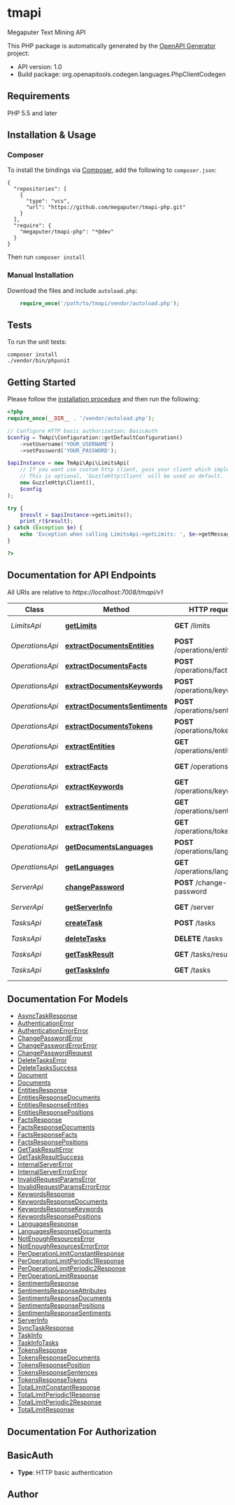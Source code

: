 # tmapi
Megaputer Text Mining API

This PHP package is automatically generated by the [OpenAPI Generator](https://openapi-generator.tech) project:

- API version: 1.0
- Build package: org.openapitools.codegen.languages.PhpClientCodegen

## Requirements

PHP 5.5 and later

## Installation & Usage
### Composer

To install the bindings via [Composer](http://getcomposer.org/), add the following to `composer.json`:

```
{
  "repositories": [
    {
      "type": "vcs",
      "url": "https://github.com/megaputer/tmapi-php.git"
    }
  ],
  "require": {
    "megaputer/tmapi-php": "*@dev"
  }
}
```

Then run `composer install`

### Manual Installation

Download the files and include `autoload.php`:

```php
    require_once('/path/to/tmapi/vendor/autoload.php');
```

## Tests

To run the unit tests:

```
composer install
./vendor/bin/phpunit
```

## Getting Started

Please follow the [installation procedure](#installation--usage) and then run the following:

```php
<?php
require_once(__DIR__ . '/vendor/autoload.php');

// Configure HTTP basic authorization: BasicAuth
$config = TmApi\Configuration::getDefaultConfiguration()
    ->setUsername('YOUR_USERNAME')
    ->setPassword('YOUR_PASSWORD');

$apiInstance = new TmApi\Api\LimitsApi(
    // If you want use custom http client, pass your client which implements `GuzzleHttp\ClientInterface`.
    // This is optional, `GuzzleHttp\Client` will be used as default.
    new GuzzleHttp\Client(),
    $config
);

try {
    $result = $apiInstance->getLimits();
    print_r($result);
} catch (Exception $e) {
    echo 'Exception when calling LimitsApi->getLimits: ', $e->getMessage(), PHP_EOL;
}

?>
```

## Documentation for API Endpoints

All URIs are relative to *https://localhost:7008/tmapi/v1*

Class | Method | HTTP request | Description
------------ | ------------- | ------------- | -------------
*LimitsApi* | [**getLimits**](docs/Api/LimitsApi.md#getlimits) | **GET** /limits | Limits information
*OperationsApi* | [**extractDocumentsEntities**](docs/Api/OperationsApi.md#extractdocumentsentities) | **POST** /operations/entities | Entities extraction
*OperationsApi* | [**extractDocumentsFacts**](docs/Api/OperationsApi.md#extractdocumentsfacts) | **POST** /operations/facts | Facts extraction
*OperationsApi* | [**extractDocumentsKeywords**](docs/Api/OperationsApi.md#extractdocumentskeywords) | **POST** /operations/keywords | Keywords extraction
*OperationsApi* | [**extractDocumentsSentiments**](docs/Api/OperationsApi.md#extractdocumentssentiments) | **POST** /operations/sentiments | Sentiments analysis
*OperationsApi* | [**extractDocumentsTokens**](docs/Api/OperationsApi.md#extractdocumentstokens) | **POST** /operations/tokens | Text parsing
*OperationsApi* | [**extractEntities**](docs/Api/OperationsApi.md#extractentities) | **GET** /operations/entities | Entities extraction
*OperationsApi* | [**extractFacts**](docs/Api/OperationsApi.md#extractfacts) | **GET** /operations/facts | Facts extraction
*OperationsApi* | [**extractKeywords**](docs/Api/OperationsApi.md#extractkeywords) | **GET** /operations/keywords | Keywords extraction
*OperationsApi* | [**extractSentiments**](docs/Api/OperationsApi.md#extractsentiments) | **GET** /operations/sentiments | Sentiments analysis
*OperationsApi* | [**extractTokens**](docs/Api/OperationsApi.md#extracttokens) | **GET** /operations/tokens | Text parsing
*OperationsApi* | [**getDocumentsLanguages**](docs/Api/OperationsApi.md#getdocumentslanguages) | **POST** /operations/languages | Language detection
*OperationsApi* | [**getLanguages**](docs/Api/OperationsApi.md#getlanguages) | **GET** /operations/languages | Language detection
*ServerApi* | [**changePassword**](docs/Api/ServerApi.md#changepassword) | **POST** /change-password | Change password
*ServerApi* | [**getServerInfo**](docs/Api/ServerApi.md#getserverinfo) | **GET** /server | Server information
*TasksApi* | [**createTask**](docs/Api/TasksApi.md#createtask) | **POST** /tasks | Create task
*TasksApi* | [**deleteTasks**](docs/Api/TasksApi.md#deletetasks) | **DELETE** /tasks | Delete tasks
*TasksApi* | [**getTaskResult**](docs/Api/TasksApi.md#gettaskresult) | **GET** /tasks/result | Task result
*TasksApi* | [**getTasksInfo**](docs/Api/TasksApi.md#gettasksinfo) | **GET** /tasks | Tasks information


## Documentation For Models

 - [AsyncTaskResponse](docs/Model/AsyncTaskResponse.md)
 - [AuthenticationError](docs/Model/AuthenticationError.md)
 - [AuthenticationErrorError](docs/Model/AuthenticationErrorError.md)
 - [ChangePasswordError](docs/Model/ChangePasswordError.md)
 - [ChangePasswordErrorError](docs/Model/ChangePasswordErrorError.md)
 - [ChangePasswordRequest](docs/Model/ChangePasswordRequest.md)
 - [DeleteTasksError](docs/Model/DeleteTasksError.md)
 - [DeleteTasksSuccess](docs/Model/DeleteTasksSuccess.md)
 - [Document](docs/Model/Document.md)
 - [Documents](docs/Model/Documents.md)
 - [EntitiesResponse](docs/Model/EntitiesResponse.md)
 - [EntitiesResponseDocuments](docs/Model/EntitiesResponseDocuments.md)
 - [EntitiesResponseEntities](docs/Model/EntitiesResponseEntities.md)
 - [EntitiesResponsePositions](docs/Model/EntitiesResponsePositions.md)
 - [FactsResponse](docs/Model/FactsResponse.md)
 - [FactsResponseDocuments](docs/Model/FactsResponseDocuments.md)
 - [FactsResponseFacts](docs/Model/FactsResponseFacts.md)
 - [FactsResponsePositions](docs/Model/FactsResponsePositions.md)
 - [GetTaskResultError](docs/Model/GetTaskResultError.md)
 - [GetTaskResultSuccess](docs/Model/GetTaskResultSuccess.md)
 - [InternalServerError](docs/Model/InternalServerError.md)
 - [InternalServerErrorError](docs/Model/InternalServerErrorError.md)
 - [InvalidRequestParamsError](docs/Model/InvalidRequestParamsError.md)
 - [InvalidRequestParamsErrorError](docs/Model/InvalidRequestParamsErrorError.md)
 - [KeywordsResponse](docs/Model/KeywordsResponse.md)
 - [KeywordsResponseDocuments](docs/Model/KeywordsResponseDocuments.md)
 - [KeywordsResponseKeywords](docs/Model/KeywordsResponseKeywords.md)
 - [KeywordsResponsePositions](docs/Model/KeywordsResponsePositions.md)
 - [LanguagesResponse](docs/Model/LanguagesResponse.md)
 - [LanguagesResponseDocuments](docs/Model/LanguagesResponseDocuments.md)
 - [NotEnoughResourcesError](docs/Model/NotEnoughResourcesError.md)
 - [NotEnoughResourcesErrorError](docs/Model/NotEnoughResourcesErrorError.md)
 - [PerOperationLimitConstantResponse](docs/Model/PerOperationLimitConstantResponse.md)
 - [PerOperationLimitPeriodic1Response](docs/Model/PerOperationLimitPeriodic1Response.md)
 - [PerOperationLimitPeriodic2Response](docs/Model/PerOperationLimitPeriodic2Response.md)
 - [PerOperationLimitResponse](docs/Model/PerOperationLimitResponse.md)
 - [SentimentsResponse](docs/Model/SentimentsResponse.md)
 - [SentimentsResponseAttributes](docs/Model/SentimentsResponseAttributes.md)
 - [SentimentsResponseDocuments](docs/Model/SentimentsResponseDocuments.md)
 - [SentimentsResponsePositions](docs/Model/SentimentsResponsePositions.md)
 - [SentimentsResponseSentiments](docs/Model/SentimentsResponseSentiments.md)
 - [ServerInfo](docs/Model/ServerInfo.md)
 - [SyncTaskResponse](docs/Model/SyncTaskResponse.md)
 - [TaskInfo](docs/Model/TaskInfo.md)
 - [TaskInfoTasks](docs/Model/TaskInfoTasks.md)
 - [TokensResponse](docs/Model/TokensResponse.md)
 - [TokensResponseDocuments](docs/Model/TokensResponseDocuments.md)
 - [TokensResponsePosition](docs/Model/TokensResponsePosition.md)
 - [TokensResponseSentences](docs/Model/TokensResponseSentences.md)
 - [TokensResponseTokens](docs/Model/TokensResponseTokens.md)
 - [TotalLimitConstantResponse](docs/Model/TotalLimitConstantResponse.md)
 - [TotalLimitPeriodic1Response](docs/Model/TotalLimitPeriodic1Response.md)
 - [TotalLimitPeriodic2Response](docs/Model/TotalLimitPeriodic2Response.md)
 - [TotalLimitResponse](docs/Model/TotalLimitResponse.md)


## Documentation For Authorization


## BasicAuth

- **Type**: HTTP basic authentication


## Author




